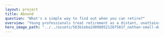 ```yaml
---
layout: project
title: Abound
question: "What's a simple way to find out when you can retire?"
overview: "Young professionals treat retirement as a distant, unattainable goal. However, they don’t realize how close financial freedom can be with aggressive investing and mindful spending. With the help of smart defaults and assumptions, Abound boils financial independence down to a simple equation, and helps users track their path to freedom."
hero_image_path: "../../assets/563b1eba2d0980521287581f_nathan-small-dup.jpeg"
---
```

